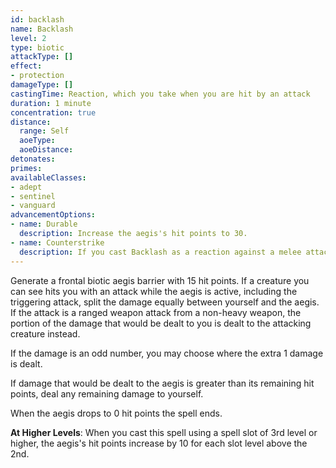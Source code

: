 ```yaml
---
id: backlash
name: Backlash
level: 2
type: biotic
attackType: []
effect:
- protection
damageType: []
castingTime: Reaction, which you take when you are hit by an attack
duration: 1 minute
concentration: true
distance:
  range: Self
  aoeType: 
  aoeDistance: 
detonates: 
primes: 
availableClasses:
- adept
- sentinel
- vanguard
advancementOptions:
- name: Durable
  description: Increase the aegis's hit points to 30.
- name: Counterstrike
  description: If you cast Backlash as a reaction against a melee attack, gain an attack of opportunity against the attacking creature.
---
```

Generate a frontal biotic aegis barrier with 15 hit points. If a creature you can see hits you with an attack while the
aegis is active, including the triggering attack, split the damage equally between yourself and the aegis. If the attack
is a ranged weapon attack from a non-heavy weapon, the portion of the damage that would be dealt to you is dealt to the
attacking creature instead.

If the damage is an odd number, you may choose where the extra 1 damage is dealt.

If damage that would be dealt to the aegis is greater than its remaining hit points, deal any remaining damage to yourself.

When the aegis drops to 0 hit points the spell ends.

__At Higher Levels__: When you cast this spell using a spell slot of 3rd level or higher, the aegis's hit points increase
by 10 for each slot level above the 2nd.
